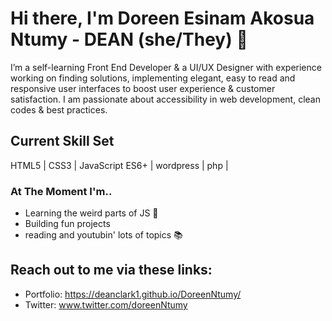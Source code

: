 # Hi there, I'm Doreen Esinam Akosua Ntumy - DEAN (she/They) 🚀

I’m a self-learning Front End Developer & a UI/UX Designer with experience working on finding solutions, implementing elegant, easy to read and responsive user interfaces to boost user experience & customer satisfaction. I am passionate about accessibility in web development, clean codes & best practices.

## Current Skill Set
HTML5 | CSS3 | JavaScript ES6+ | wordpress | php |

### At The Moment I'm..
- Learning the weird parts of JS 🚀
- Building fun projects
- reading and youtubin' lots of topics 📚

## Reach out to me via these links:

- Portfolio: https://deanclark1.github.io/DoreenNtumy/
- Twitter: www.twitter.com/doreenNtumy
